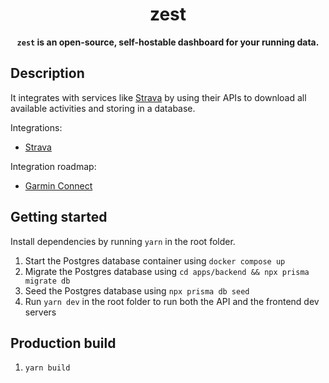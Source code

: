 <div align="center">
<h1>zest</h1>
<b><code>zest</code> is an open-source, self-hostable dashboard for your running data.</b>
</div>

## Description

It integrates with services like [Strava](https://strava.com/) by using their APIs to download all available activities and storing in a database.

Integrations:

- [Strava](https://strava.com/)

Integration roadmap:

- [Garmin Connect](https://connect.garmin.com/)

## Getting started

Install dependencies by running `yarn` in the root folder.

1. Start the Postgres database container using `docker compose up`
2. Migrate the Postgres database using `cd apps/backend && npx prisma migrate db`
3. Seed the Postgres database using `npx prisma db seed`
4. Run `yarn dev` in the root folder to run both the API and the frontend dev servers

## Production build

1. `yarn build`
